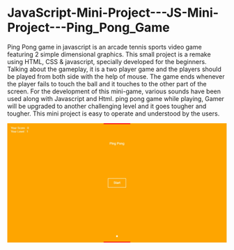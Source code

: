 # JavaScript-Mini-Project---JS-Mini-Project---Ping_Pong_Game

Ping Pong game in javascript is an arcade tennis sports video game featuring 2 simple dimensional graphics. This small project is a remake using HTML, CSS & javascript, specially developed for the beginners. Talking about the gameplay, it is a two player game and the players should be played from both side with the help of mouse. The game ends whenever the player fails to touch the ball and it touches to the other part of the screen. For the development of this mini-game, various sounds have been used along with Javascript and Html.
ping pong game while playing, Gamer will be upgraded to another challenging level and it goes tougher and tougher.  This mini project is easy to operate and understood by the users.

![preview img](/Preview.png)

